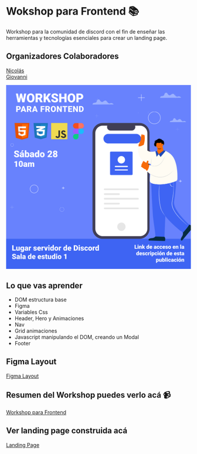 # Wokshop para Frontend 📚

Workshop para la comunidad de discord con el fin de enseñar las herramientas y tecnologías esenciales para crear un landing page.

## Organizadores Colaboradores

[Nicolás](https://github.com/makoto2711)<br>
[Giovanni](https://github.com/volta2016)

![log2](images/flyer-workshop-2.jpeg)

## Lo que vas aprender

- DOM estructura base
- Figma
- Variables Css
- Header, Hero y Animaciones
- Nav
- Grid animaciones
- Javascript manipulando el DOM, creando un Modal
- Footer

## Figma Layout

[Figma Layout](https://www.figma.com/file/EQBLoL6ZqAmjpu5K0kaeHz/taller?node-id=3%3A3)

## Resumen del Workshop puedes verlo acá 📹

[Workshop para Frontend](https://www.youtube.com/watch?v=ivdTnPl1ND0)

## Ver landing page construida acá

[Landing Page](https://workshop-frontenddiscord.netlify.app/)
